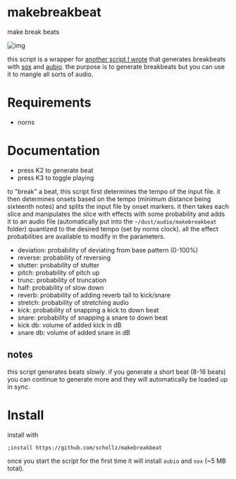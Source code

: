 # makebreakbeat

make break beats

![img](https://user-images.githubusercontent.com/6550035/156637615-a0363244-2186-4604-b75f-4c1936982e24.png)

this script is a wrapper for [another script I wrote](https://github.com/schollz/dnb.lua/) that generates breakbeats with [sox](http://sox.sourceforge.net/) and [aubio](https://aubio.org/). the purpose is to generate breakbeats but you can use it to mangle all sorts of audio.

# Requirements

- norns

# Documentation

- press K2 to generate beat
- press K3 to toggle playing

to "break" a beat, this script first determines the tempo of the input file. it then determines onsets based on the tempo (minimum distance being sixteenth notes) and splits the input file by onset markers. it then takes each slice and manipulates the slice with effects with some probability and adds it to an audio file (automatically put into the `~/dust/audio/makebreakbeat` folder) quantized to the desired tempo (set by norns clock). all the effect probabilities are available to modify in the parameters.

- deviation: probability of deviating from base pattern (0-100%)
- reverse: probability of reversing
- stutter: probability of stutter
- pitch: probability of pitch up
- trunc: probability of truncation
- half: probability of slow down
- reverb: probability of adding reverb tail to kick/snare
- stretch: probability of stretching audio
- kick: probability of snapping a kick to down beat
- snare: probability of snapping a snare to down beat
- kick db:  volume of added kick in dB
- snare db:  volume of added snare in dB

## notes

this script generates beats *slowly*. if you generate a short beat (8-16 beats) you can continue to generate more and they will automatically be loaded up in sync.

# Install

install with

```
;install https://github.com/schollz/makebreakbeat
```

once you start the script for the first time it will install `aubio` and `sox` (~5 MB total).